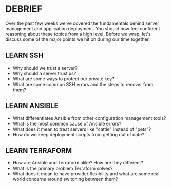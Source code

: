 # DEBRIEF
Over the past few weeks we've covered the fundamentals behind server management
and application deployment. You should now feel confident reasoning about these
topics from a high level. Before we wrap, let's discuss some of the major points
we hit on during our time together.

## LEARN SSH
  - Why should we trust a server?
  - Why should a server trust us?
  - What are some ways to protect our private key?
  - What are some common SSH errors and the steps to recover from them?

## LEARN ANSIBLE
  - What differentiates Ansible from other configuration management tools?
  - What is the most common cause of Ansible errors?
  - What does it mean to treat servers like "cattle" instead of "pets"?
  - How do we keep deployment scripts from getting out of date?

## LEARN TERRAFORM
  - How are Ansible and Terraform alike? How are they different?
  - What is the primary problem Terraform solves?
  - What does it mean to have provider flexibility and what are some real world
    concerns around switching between them?
